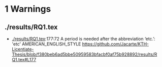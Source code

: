 # 1 Warnings
## ./results/RQ1.tex
-  [./results/RQ1.tex](https://github.com/Jacarte/KTH-Licentiate-Thesis/blob/f380beb6ad5bbe50959583bfacbf0af75b928892/results/RQ1.tex#L177):177:72 A period is needed after the abbreviation ‘etc.’: 'etc'  AMERICAN_ENGLISH_STYLE
https://github.com/Jacarte/KTH-Licentiate-Thesis/blob/f380beb6ad5bbe50959583bfacbf0af75b928892/results/RQ1.tex#L177
